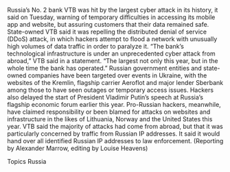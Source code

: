 Russia’s No. 2 bank VTB was hit by the largest cyber attack in its history, it said on Tuesday, warning of temporary difficulties in accessing its mobile app and website, but assuring customers that their data remained safe. 
State-owned VTB said it was repelling the distributed denial of service (DDoS) attack, in which hackers attempt to flood a network with unusually high volumes of data traffic in order to paralyze it.
“The bank’s technological infrastructure is under an unprecedented cyber attack from abroad,” VTB said in a statement. “The largest not only this year, but in the whole time the bank has operated.”
Russian government entities and state-owned companies have been targeted over events in Ukraine, with the websites of the Kremlin, flagship carrier Aeroflot and major lender Sberbank among those to have seen outages or temporary access issues.
Hackers also delayed the start of President Vladimir Putin’s speech at Russia’s flagship economic forum earlier this year.
Pro-Russian hackers, meanwhile, have claimed responsibility or been blamed for attacks on websites and infrastructure in the likes of Lithuania, Norway and the United States this year.
VTB said the majority of attacks had come from abroad, but that it was particularly concerned by traffic from Russian IP addresses. It said it would hand over all identified Russian IP addresses to law enforcement.
(Reporting by Alexander Marrow, editing by Louise Heavens)

Topics
Russia
